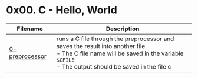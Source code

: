 # 0x00. C - Hello, World

| Filename | Description |
| -------- | ----------- |
| [0-preprocessor](0-preprocessor) | runs a C file through the preprocessor and saves the result into another file. <br> - The C file name will be saved in the variable `$CFILE` <br> - The output should be saved in the file c |

